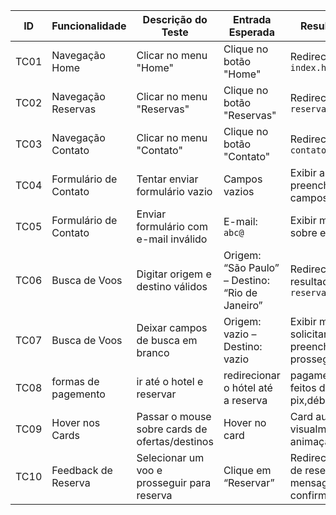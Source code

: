 | **ID** | **Funcionalidade**    | **Descrição do Teste**                         | **Entrada Esperada**                                      | **Resultado Esperado**                                                      | **Status** |
| ------ | --------------------- | ---------------------------------------------- | --------------------------------------------------------- | --------------------------------------------------------------------------- | ---------- |
| TC01   | Navegação Home        | Clicar no menu "Home"                          | Clique no botão "Home"                                    | Redireciona para `index.html`                                               | ✅          |
| TC02   | Navegação Reservas    | Clicar no menu "Reservas"                      | Clique no botão "Reservas"                                | Redireciona para `reservas.html`                                            | ✅          |
| TC03   | Navegação Contato     | Clicar no menu "Contato"                       | Clique no botão "Contato"                                 | Redireciona para `contato.html`                                             | ✅          |
| TC04   | Formulário de Contato | Tentar enviar formulário vazio                 | Campos vazios                                             | Exibir alerta solicitando preenchimento dos campos obrigatórios             | ✅          |
| TC05   | Formulário de Contato | Enviar formulário com e-mail inválido          | E-mail: `abc@`                                            | Exibir mensagem de erro sobre e-mail inválido                               | ✅          |
| TC06   | Busca de Voos         | Digitar origem e destino válidos               | Origem: “São Paulo” – Destino: “Rio de Janeiro”           | Redireciona para resultados da busca em `reservas.html`                     | ✅          |
| TC07   | Busca de Voos         | Deixar campos de busca em branco               | Origem: vazio – Destino: vazio                            | Exibir mensagem solicitando preenchimento ou não prosseguir                 | ✅          |
| TC08   | formas de pagemento   | ir até o hotel e reservar                      | redirecionar o hótel até a reserva                        | pagamento pode ser feitos de varias formas pix,débito,crédito,qrcode        | ✅          |
| TC09   | Hover nos Cards       | Passar o mouse sobre cards de ofertas/destinos | Hover no card                                             | Card aumenta/destaca visualmente (sombra, animação)                         | ✅          |
| TC10   | Feedback de Reserva   | Selecionar um voo e prosseguir para reserva    | Clique em “Reservar”                                      | Redireciona para página de reservas + exibe mensagem de confirmação da ação | ✅          |
